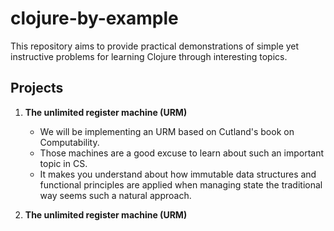 # clojure-by-example
This repository aims to provide practical demonstrations of simple yet instructive problems for learning Clojure through interesting topics. 

## Projects

1. **The unlimited register machine (URM)**
   - We will be implementing an URM based on Cutland's book on Computability.
   - Those machines are a good excuse to learn about such an important topic in CS.
   - It makes you understand about how immutable data structures and functional principles are applied when managing state the traditional way seems such a natural approach. 
   
2. **The unlimited register machine (URM)**
